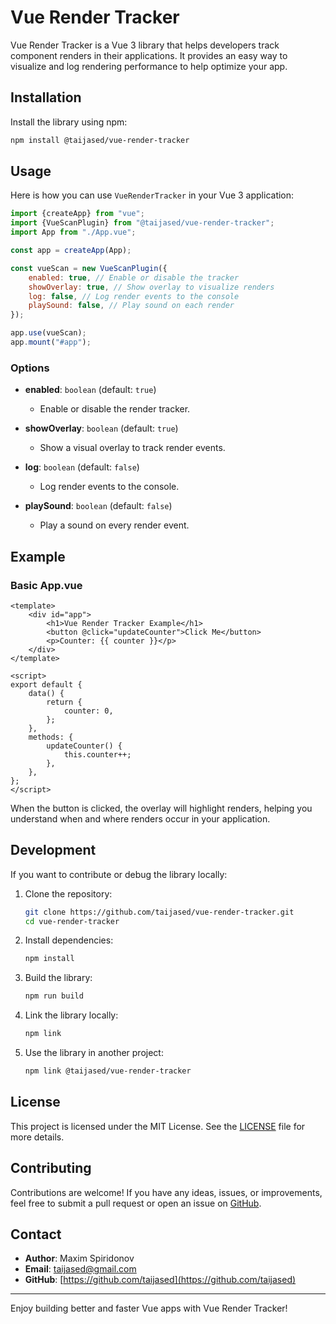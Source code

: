 # Vue Render Tracker

Vue Render Tracker is a Vue 3 library that helps developers track component renders in their applications. It provides an easy way to visualize and log rendering performance to help optimize your app.

## Installation

Install the library using npm:

```bash
npm install @taijased/vue-render-tracker
```

## Usage

Here is how you can use `VueRenderTracker` in your Vue 3 application:

```javascript
import {createApp} from "vue";
import {VueScanPlugin} from "@taijased/vue-render-tracker";
import App from "./App.vue";

const app = createApp(App);

const vueScan = new VueScanPlugin({
    enabled: true, // Enable or disable the tracker
    showOverlay: true, // Show overlay to visualize renders
    log: false, // Log render events to the console
    playSound: false, // Play sound on each render
});

app.use(vueScan);
app.mount("#app");
```

### Options

-   **enabled**: `boolean` (default: `true`)

    -   Enable or disable the render tracker.

-   **showOverlay**: `boolean` (default: `true`)

    -   Show a visual overlay to track render events.

-   **log**: `boolean` (default: `false`)

    -   Log render events to the console.

-   **playSound**: `boolean` (default: `false`)
    -   Play a sound on every render event.

## Example

### Basic App.vue

```vue
<template>
    <div id="app">
        <h1>Vue Render Tracker Example</h1>
        <button @click="updateCounter">Click Me</button>
        <p>Counter: {{ counter }}</p>
    </div>
</template>

<script>
export default {
    data() {
        return {
            counter: 0,
        };
    },
    methods: {
        updateCounter() {
            this.counter++;
        },
    },
};
</script>
```

When the button is clicked, the overlay will highlight renders, helping you understand when and where renders occur in your application.

## Development

If you want to contribute or debug the library locally:

1. Clone the repository:

    ```bash
    git clone https://github.com/taijased/vue-render-tracker.git
    cd vue-render-tracker
    ```

2. Install dependencies:

    ```bash
    npm install
    ```

3. Build the library:

    ```bash
    npm run build
    ```

4. Link the library locally:

    ```bash
    npm link
    ```

5. Use the library in another project:
    ```bash
    npm link @taijased/vue-render-tracker
    ```

## License

This project is licensed under the MIT License. See the [LICENSE](LICENSE) file for more details.

## Contributing

Contributions are welcome! If you have any ideas, issues, or improvements, feel free to submit a pull request or open an issue on [GitHub](https://github.com/taijased/vue-render-tracker).

## Contact

-   **Author**: Maxim Spiridonov
-   **Email**: [taijased@gmail.com](mailto:taijased@gmail.com)
-   **GitHub**: [https://github.com/taijased](https://github.com/taijased)

---

Enjoy building better and faster Vue apps with Vue Render Tracker!
